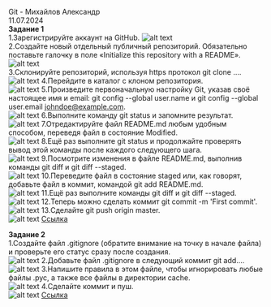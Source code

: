 Git - Михайлов Александр  
11.07.2024  
**Задание 1**  
1.Зарегистрируйте аккаунт на GitHub.
![alt text](https://github.com/AleksandrMihajlov/gitlab-hw/blob/main/1.1.png)  
2.Создайте новый отдельный публичный репозиторий. Обязательно поставьте галочку в поле «Initialize this repository with a README».
![alt text](https://github.com/AleksandrMihajlov/gitlab-hw/blob/main/1.2.png)  
3.Склонируйте репозиторий, используя https протокол git clone ....  
![alt text](https://github.com/AleksandrMihajlov/gitlab-hw/blob/main/1.3.png)
4.Перейдите в каталог с клоном репозитория.  
![alt text](https://github.com/AleksandrMihajlov/gitlab-hw/blob/main/1.4.png)
5.Произведите первоначальную настройку Git, указав своё настоящее имя и email: git config --global user.name и git config --global user.email johndoe@example.com.  
![alt text](https://github.com/AleksandrMihajlov/gitlab-hw/blob/main/1.5.png)
6.Выполните команду git status и запомните результат.  
![alt text](https://github.com/AleksandrMihajlov/gitlab-hw/blob/main/1.6.png)
7.Отредактируйте файл README.md любым удобным способом, переведя файл в состояние Modified.  
![alt text](https://github.com/AleksandrMihajlov/gitlab-hw/blob/main/1.7.png)
8.Ещё раз выполните git status и продолжайте проверять вывод этой команды после каждого следующего шага.  
![alt text](https://github.com/AleksandrMihajlov/gitlab-hw/blob/main/1.8.png)
9.Посмотрите изменения в файле README.md, выполнив команды git diff и git diff --staged.  
![alt text](https://github.com/AleksandrMihajlov/gitlab-hw/blob/main/1.9.png)
10.Переведите файл в состояние staged или, как говорят, добавьте файл в коммит, командой git add README.md.  
![alt text](https://github.com/AleksandrMihajlov/gitlab-hw/blob/main/1.10.png)
11.Ещё раз выполните команды git diff и git diff --staged.  
![alt text](https://github.com/AleksandrMihajlov/gitlab-hw/blob/main/1.11.png)
12.Теперь можно сделать коммит git commit -m 'First commit'.  
![alt text](https://github.com/AleksandrMihajlov/gitlab-hw/blob/main/1.12.png)
13.Сделайте git push origin master.  
![alt text](https://github.com/AleksandrMihajlov/gitlab-hw/blob/main/1.13.png)
[Ссылка](https://github.com/AleksandrMihajlov/gitlab-hw/commit/8c6fe3590796c8159f38536d0e671c1724220b26)  
  
**Задание 2**  
1.Создайте файл .gitignore (обратите внимание на точку в начале файла) и проверьте его статус сразу после создания.  
![alt text](https://github.com/AleksandrMihajlov/gitlab-hw/blob/main/2.1.png)
2.Добавьте файл .gitignore в следующий коммит git add....  
![alt text](https://github.com/AleksandrMihajlov/gitlab-hw/blob/main/2.2.png)
3.Напишите правила в этом файле, чтобы игнорировать любые файлы .pyc, а также все файлы в директории cache.  
![alt text](https://github.com/AleksandrMihajlov/gitlab-hw/blob/main/2.3.png)
4.Сделайте коммит и пуш.  
![alt text](https://github.com/AleksandrMihajlov/gitlab-hw/blob/main/2.4.png)
[Ссылка](https://github.com/AleksandrMihajlov/gitlab-hw/commit/3261b9d140546e25fddbade29c1ee215339b5184)